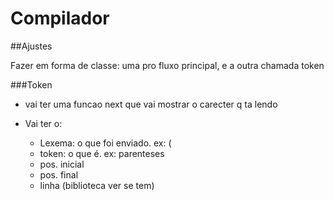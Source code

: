 # Compilador
##Ajustes

Fazer em forma de classe: uma pro fluxo principal, e a outra chamada token

###Token
* vai ter uma funcao next que vai mostrar o carecter q ta lendo

* Vai ter o:
  * Lexema: o que foi enviado. ex: (
  * token: o que é. ex: parenteses
  * pos. inicial
  * pos. final
  * linha (biblioteca ver se tem)
  
  
  
